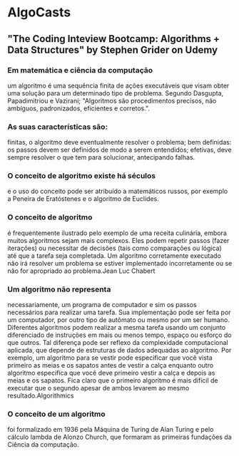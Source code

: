 # AlgoCasts

## "The Coding Inteview Bootcamp: Algorithms + Data Structures" by Stephen Grider on Udemy

### Em matemática e ciência da computação
um algoritmo é uma sequência finita de ações executáveis que visam obter uma solução para um determinado tipo de problema. Segundo Dasgupta, Papadimitriou e Vazirani; "Algoritmos são procedimentos precisos, não ambíguos, padronizados, eficientes e corretos.".

### As suas características são:
finitas, o algoritmo deve eventualmente resolver o problema; bem definidas: os passos devem ser definidos de modo a serem entendidos; efetivas, deve sempre resolver o que tem para solucionar, antecipando falhas.

### O conceito de algoritmo existe há séculos
e o uso do conceito pode ser atribuído a matemáticos russos, por exemplo a Peneira de Eratóstenes e o algoritmo de Euclides.

### O conceito de algoritmo
é frequentemente ilustrado pelo exemplo de uma receita culinária, embora muitos algoritmos sejam mais complexos. Eles podem repetir passos (fazer iterações) ou necessitar de decisões (tais como comparações ou lógica) até que a tarefa seja completada. Um algoritmo corretamente executado não irá resolver um problema se estiver implementado incorretamente ou se não for apropriado ao problema.Jean Luc Chabert

### Um algoritmo não representa
necessariamente, um programa de computador e sim os passos necessários para realizar uma tarefa. Sua implementação pode ser feita por um computador, por outro tipo de autômato ou mesmo por um ser humano. Diferentes algoritmos podem realizar a mesma tarefa usando um conjunto diferenciado de instruções em mais ou menos tempo, espaço ou esforço do que outros. Tal diferença pode ser reflexo da complexidade computacional aplicada, que depende de estruturas de dados adequadas ao algoritmo. Por exemplo, um algoritmo para se vestir pode especificar que você vista primeiro as meias e os sapatos antes de vestir a calça enquanto outro algoritmo especifica que você deve primeiro vestir a calça e depois as meias e os sapatos. Fica claro que o primeiro algoritmo é mais difícil de executar que o segundo apesar de ambos levarem ao mesmo resultado.Algorithmics

### O conceito de um algoritmo 
foi formalizado em 1936 pela Máquina de Turing de Alan Turing e pelo cálculo lambda de Alonzo Church, que formaram as primeiras fundações da Ciência da computação. 